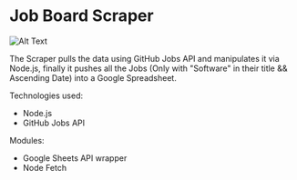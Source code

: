 # Job Board Scraper



![Alt Text](https://media.giphy.com/media/TeySlqLkBROcrbzJMo/giphy.gif)

The Scraper pulls the data using GitHub Jobs API and manipulates it via Node.js, finally it pushes all the Jobs (Only with "Software" in their title && Ascending Date) into a Google Spreadsheet.

Technologies used:
- Node.js
- GitHub Jobs API

Modules:
- Google Sheets API wrapper
- Node Fetch

[Spreadsheet Link]: "https://docs.google.com/spreadsheets/d/1nnqS7DxrpSV3CAqbP0yH4feC9EpQW89EFHqMT3ACGi8/edit#gid=0"
